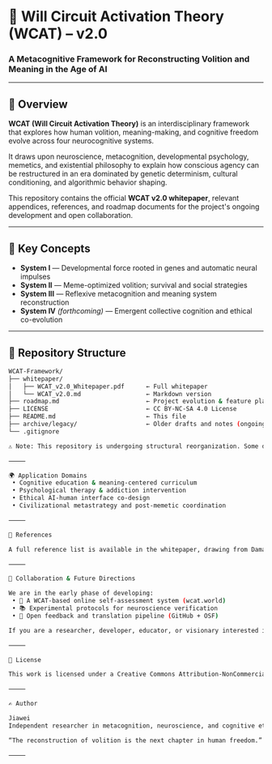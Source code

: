# 🧠 Will Circuit Activation Theory (WCAT) – v2.0

### A Metacognitive Framework for Reconstructing Volition and Meaning in the Age of AI

---

## 📖 Overview

**WCAT (Will Circuit Activation Theory)** is an interdisciplinary framework that explores how human volition, meaning-making, and cognitive freedom evolve across four neurocognitive systems.  

It draws upon neuroscience, metacognition, developmental psychology, memetics, and existential philosophy to explain how conscious agency can be restructured in an era dominated by genetic determinism, cultural conditioning, and algorithmic behavior shaping.

This repository contains the official **WCAT v2.0 whitepaper**, relevant appendices, references, and roadmap documents for the project's ongoing development and open collaboration.

---

## 🧬 Key Concepts

- **System I** — Developmental force rooted in genes and automatic neural impulses  
- **System II** — Meme-optimized volition; survival and social strategies  
- **System III** — Reflexive metacognition and meaning system reconstruction  
- **System IV** *(forthcoming)* — Emergent collective cognition and ethical co-evolution

---

## 📁 Repository Structure

```bash
WCAT-Framework/
├── whitepaper/
│   ├── WCAT_v2.0_Whitepaper.pdf      ← Full whitepaper
│   └── WCAT_v2.0.md                  ← Markdown version
├── roadmap.md                        ← Project evolution & feature plans
├── LICENSE                           ← CC BY-NC-SA 4.0 License
├── README.md                         ← This file
├── archive/legacy/                   ← Older drafts and notes (ongoing cleanup)
└── .gitignore

⚠️ Note: This repository is undergoing structural reorganization. Some directories may contain experimental or legacy content not yet aligned with v2.0.

⸻

🌍 Application Domains
 • Cognitive education & meaning-centered curriculum
 • Psychological therapy & addiction intervention
 • Ethical AI-human interface co-design
 • Civilizational metastrategy and post-memetic coordination

⸻

📎 References

A full reference list is available in the whitepaper, drawing from Damasio, Dennett, Vygotsky, Hofstadter, Sartre, and more. See /whitepaper/WCAT_v2.0_Whitepaper.pdf.

⸻

🤝 Collaboration & Future Directions

We are in the early phase of developing:
 • 🧪 A WCAT-based online self-assessment system (wcat.world)
 • 📚 Experimental protocols for neuroscience verification
 • 💬 Open feedback and translation pipeline (GitHub + OSF)

If you are a researcher, developer, educator, or visionary interested in metacognitive freedom, feel free to reach out or fork the repository.

⸻

🪪 License

This work is licensed under a Creative Commons Attribution-NonCommercial-ShareAlike 4.0 International License.

⸻

✍️ Author

Jiawei
Independent researcher in metacognition, neuroscience, and cognitive ethics

“The reconstruction of volition is the next chapter in human freedom.”

⸻
